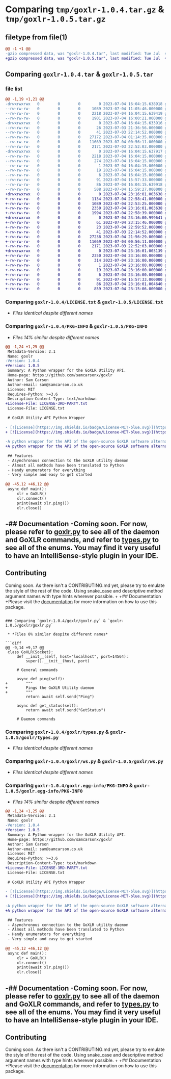 # Comparing `tmp/goxlr-1.0.4.tar.gz` & `tmp/goxlr-1.0.5.tar.gz`

## filetype from file(1)

```diff
@@ -1 +1 @@
-gzip compressed data, was "goxlr-1.0.4.tar", last modified: Tue Jul  4 16:04:15 2023, max compression
+gzip compressed data, was "goxlr-1.0.5.tar", last modified: Tue Jul  4 23:16:01 2023, max compression
```

## Comparing `goxlr-1.0.4.tar` & `goxlr-1.0.5.tar`

### file list

```diff
@@ -1,19 +1,21 @@
-drwxrwxrwx   0        0        0        0 2023-07-04 16:04:15.638918 goxlr-1.0.4/
--rw-rw-rw-   0        0        0     1089 2023-07-04 11:05:46.000000 goxlr-1.0.4/LICENSE.txt
--rw-rw-rw-   0        0        0     2218 2023-07-04 16:04:15.639419 goxlr-1.0.4/PKG-INFO
--rw-rw-rw-   0        0        0     1901 2023-07-04 16:00:21.000000 goxlr-1.0.4/README.md
-drwxrwxrwx   0        0        0        0 2023-07-04 16:04:15.633916 goxlr-1.0.4/goxlr/
--rw-rw-rw-   0        0        0       26 2023-07-03 21:36:56.000000 goxlr-1.0.4/goxlr/__init__.py
--rw-rw-rw-   0        0        0       41 2023-07-03 22:14:52.000000 goxlr-1.0.4/goxlr/error.py
--rw-rw-rw-   0        0        0    27172 2023-07-04 01:14:35.000000 goxlr-1.0.4/goxlr/goxlr.py
--rw-rw-rw-   0        0        0    11669 2023-07-04 00:56:11.000000 goxlr-1.0.4/goxlr/types.py
--rw-rw-rw-   0        0        0     2171 2023-07-03 22:52:03.000000 goxlr-1.0.4/goxlr/ws.py
-drwxrwxrwx   0        0        0        0 2023-07-04 16:04:15.637917 goxlr-1.0.4/goxlr.egg-info/
--rw-rw-rw-   0        0        0     2218 2023-07-04 16:04:15.000000 goxlr-1.0.4/goxlr.egg-info/PKG-INFO
--rw-rw-rw-   0        0        0      274 2023-07-04 16:04:15.000000 goxlr-1.0.4/goxlr.egg-info/SOURCES.txt
--rw-rw-rw-   0        0        0        1 2023-07-04 16:04:15.000000 goxlr-1.0.4/goxlr.egg-info/dependency_links.txt
--rw-rw-rw-   0        0        0       19 2023-07-04 16:04:15.000000 goxlr-1.0.4/goxlr.egg-info/requires.txt
--rw-rw-rw-   0        0        0        6 2023-07-04 16:04:15.000000 goxlr-1.0.4/goxlr.egg-info/top_level.txt
--rw-rw-rw-   0        0        0       91 2023-07-04 15:57:33.000000 goxlr-1.0.4/pyproject.toml
--rw-rw-rw-   0        0        0       86 2023-07-04 16:04:15.639918 goxlr-1.0.4/setup.cfg
--rw-rw-rw-   0        0        0      508 2023-07-04 15:59:27.000000 goxlr-1.0.4/setup.py
+drwxrwxrwx   0        0        0        0 2023-07-04 23:16:01.003638 goxlr-1.0.5/
+-rw-rw-rw-   0        0        0     1134 2023-07-04 22:58:41.000000 goxlr-1.0.5/LICENSE-3RD-PARTY.txt
+-rw-rw-rw-   0        0        0     1089 2023-07-04 22:53:25.000000 goxlr-1.0.5/LICENSE.txt
+-rw-rw-rw-   0        0        0     2350 2023-07-04 23:16:01.003638 goxlr-1.0.5/PKG-INFO
+-rw-rw-rw-   0        0        0     1994 2023-07-04 22:58:39.000000 goxlr-1.0.5/README.md
+drwxrwxrwx   0        0        0        0 2023-07-04 23:16:00.999641 goxlr-1.0.5/goxlr/
+-rw-rw-rw-   0        0        0       61 2023-07-04 23:15:46.000000 goxlr-1.0.5/goxlr/__init__.py
+-rw-rw-rw-   0        0        0       23 2023-07-04 22:59:52.000000 goxlr-1.0.5/goxlr/_version.py
+-rw-rw-rw-   0        0        0       41 2023-07-03 22:14:52.000000 goxlr-1.0.5/goxlr/error.py
+-rw-rw-rw-   0        0        0    27238 2023-07-04 21:56:29.000000 goxlr-1.0.5/goxlr/goxlr.py
+-rw-rw-rw-   0        0        0    11669 2023-07-04 00:56:11.000000 goxlr-1.0.5/goxlr/types.py
+-rw-rw-rw-   0        0        0     2171 2023-07-03 22:52:03.000000 goxlr-1.0.5/goxlr/ws.py
+drwxrwxrwx   0        0        0        0 2023-07-04 23:16:01.003139 goxlr-1.0.5/goxlr.egg-info/
+-rw-rw-rw-   0        0        0     2350 2023-07-04 23:16:00.000000 goxlr-1.0.5/goxlr.egg-info/PKG-INFO
+-rw-rw-rw-   0        0        0      314 2023-07-04 23:16:00.000000 goxlr-1.0.5/goxlr.egg-info/SOURCES.txt
+-rw-rw-rw-   0        0        0        1 2023-07-04 23:16:00.000000 goxlr-1.0.5/goxlr.egg-info/dependency_links.txt
+-rw-rw-rw-   0        0        0       19 2023-07-04 23:16:00.000000 goxlr-1.0.5/goxlr.egg-info/requires.txt
+-rw-rw-rw-   0        0        0        6 2023-07-04 23:16:00.000000 goxlr-1.0.5/goxlr.egg-info/top_level.txt
+-rw-rw-rw-   0        0        0       91 2023-07-04 15:57:33.000000 goxlr-1.0.5/pyproject.toml
+-rw-rw-rw-   0        0        0       86 2023-07-04 23:16:01.004640 goxlr-1.0.5/setup.cfg
+-rw-rw-rw-   0        0        0      859 2023-07-04 23:15:06.000000 goxlr-1.0.5/setup.py
```

### Comparing `goxlr-1.0.4/LICENSE.txt` & `goxlr-1.0.5/LICENSE.txt`

 * *Files identical despite different names*

### Comparing `goxlr-1.0.4/PKG-INFO` & `goxlr-1.0.5/PKG-INFO`

 * *Files 14% similar despite different names*

```diff
@@ -1,24 +1,25 @@
 Metadata-Version: 2.1
 Name: goxlr
-Version: 1.0.4
+Version: 1.0.5
 Summary: A Python wrapper for the GoXLR Utility API.
 Home-page: https://github.com/samcarsonx/goxlr
 Author: Sam Carson
 Author-email: sam@samcarson.co.uk
 License: MIT
 Requires-Python: >=3.6
 Description-Content-Type: text/markdown
+License-File: LICENSE-3RD-PARTY.txt
 License-File: LICENSE.txt
 
 # GoXLR Utility API Python Wrapper
 
- [![License](https://img.shields.io/badge/License-MIT-blue.svg)](https://opensource.org/licenses/MIT) [![PyPI version](https://badge.fury.io/py/goxlr.svg)](https://badge.fury.io/py/goxlr) ![PyPI - Downloads](https://img.shields.io/pypi/dm/goxlr) ![GitHub issues](https://img.shields.io/github/issues/samcarsonx/goxlr)
+ [![License](https://img.shields.io/badge/License-MIT-blue.svg)](https://opensource.org/licenses/MIT) [![PyPI version](https://badge.fury.io/py/goxlr.svg)](https://badge.fury.io/py/goxlr) ![PyPI - Downloads](https://img.shields.io/pypi/dm/goxlr) ![GitHub issues](https://img.shields.io/github/issues/samcarsonx/goxlr) [![Documentation Status](https://readthedocs.org/projects/goxlr/badge/?version=latest)](https://goxlr.readthedocs.io/en/latest/?badge=latest)
 
-A python wrapper for the API of the open-source GoXLR software alternative, GoXLR Utility, that uses asyncio.
+A python wrapper for the API of the open-source GoXLR software alternative, GoXLR Utility, that uses asyncio. Disclaimer: This project is not affiliated with the GoXLR brand or TC-Helicon in any way, shape, or form. This is a third-party package made for fun and educational purposes.
 
 ## Features
 - Asynchronous connection to the GoXLR utility daemon
 - Almost all methods have been translated to Python
 - Handy enumerators for everything
 - Very simple and easy to get started
 
@@ -45,12 +46,12 @@
 async def main():
     xlr = GoXLR()
     xlr.connect()
     print(await xlr.ping())
     xlr.close()
 ```
 
-## Documentation
-Coming soon. For now, please refer to [goxlr.py](https://github.com/samcarsonx/goxlr/blob/main/goxlr/goxlr.py) to see all of the daemon and GoXLR commands, and refer to [types.py](https://github.com/samcarsonx/goxlr/blob/main/goxlr/types.py) to see all of the enums. You may find it very useful to have an IntelliSense-style plugin in your IDE.
-
 ## Contributing
 Coming soon. As there isn't a CONTRIBUTING.md yet, please try to emulate the style of the rest of the code. Using snake_case and descriptive method argument names with type hints wherever possible.
+
+## Documentation
+Please visit the [documentation](https://goxlr.readthedocs.io/en/latest/) for more information on how to use this package.
```

### Comparing `goxlr-1.0.4/goxlr/goxlr.py` & `goxlr-1.0.5/goxlr/goxlr.py`

 * *Files 0% similar despite different names*

```diff
@@ -9,14 +9,17 @@
 class GoXLR(Socket):
     def __init__(self, host="localhost", port=14564):
         super().__init__(host, port)
 
     # General commands
 
     async def ping(self):
+        """
+        Pings the GoXLR Utility daemon
+        """
         return await self.send("Ping")
 
     async def get_status(self):
         return await self.send("GetStatus")
 
     # Daemon commands
```

### Comparing `goxlr-1.0.4/goxlr/types.py` & `goxlr-1.0.5/goxlr/types.py`

 * *Files identical despite different names*

### Comparing `goxlr-1.0.4/goxlr/ws.py` & `goxlr-1.0.5/goxlr/ws.py`

 * *Files identical despite different names*

### Comparing `goxlr-1.0.4/goxlr.egg-info/PKG-INFO` & `goxlr-1.0.5/goxlr.egg-info/PKG-INFO`

 * *Files 14% similar despite different names*

```diff
@@ -1,24 +1,25 @@
 Metadata-Version: 2.1
 Name: goxlr
-Version: 1.0.4
+Version: 1.0.5
 Summary: A Python wrapper for the GoXLR Utility API.
 Home-page: https://github.com/samcarsonx/goxlr
 Author: Sam Carson
 Author-email: sam@samcarson.co.uk
 License: MIT
 Requires-Python: >=3.6
 Description-Content-Type: text/markdown
+License-File: LICENSE-3RD-PARTY.txt
 License-File: LICENSE.txt
 
 # GoXLR Utility API Python Wrapper
 
- [![License](https://img.shields.io/badge/License-MIT-blue.svg)](https://opensource.org/licenses/MIT) [![PyPI version](https://badge.fury.io/py/goxlr.svg)](https://badge.fury.io/py/goxlr) ![PyPI - Downloads](https://img.shields.io/pypi/dm/goxlr) ![GitHub issues](https://img.shields.io/github/issues/samcarsonx/goxlr)
+ [![License](https://img.shields.io/badge/License-MIT-blue.svg)](https://opensource.org/licenses/MIT) [![PyPI version](https://badge.fury.io/py/goxlr.svg)](https://badge.fury.io/py/goxlr) ![PyPI - Downloads](https://img.shields.io/pypi/dm/goxlr) ![GitHub issues](https://img.shields.io/github/issues/samcarsonx/goxlr) [![Documentation Status](https://readthedocs.org/projects/goxlr/badge/?version=latest)](https://goxlr.readthedocs.io/en/latest/?badge=latest)
 
-A python wrapper for the API of the open-source GoXLR software alternative, GoXLR Utility, that uses asyncio.
+A python wrapper for the API of the open-source GoXLR software alternative, GoXLR Utility, that uses asyncio. Disclaimer: This project is not affiliated with the GoXLR brand or TC-Helicon in any way, shape, or form. This is a third-party package made for fun and educational purposes.
 
 ## Features
 - Asynchronous connection to the GoXLR utility daemon
 - Almost all methods have been translated to Python
 - Handy enumerators for everything
 - Very simple and easy to get started
 
@@ -45,12 +46,12 @@
 async def main():
     xlr = GoXLR()
     xlr.connect()
     print(await xlr.ping())
     xlr.close()
 ```
 
-## Documentation
-Coming soon. For now, please refer to [goxlr.py](https://github.com/samcarsonx/goxlr/blob/main/goxlr/goxlr.py) to see all of the daemon and GoXLR commands, and refer to [types.py](https://github.com/samcarsonx/goxlr/blob/main/goxlr/types.py) to see all of the enums. You may find it very useful to have an IntelliSense-style plugin in your IDE.
-
 ## Contributing
 Coming soon. As there isn't a CONTRIBUTING.md yet, please try to emulate the style of the rest of the code. Using snake_case and descriptive method argument names with type hints wherever possible.
+
+## Documentation
+Please visit the [documentation](https://goxlr.readthedocs.io/en/latest/) for more information on how to use this package.
```

